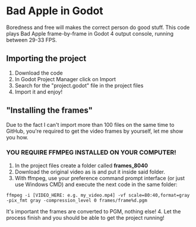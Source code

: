 # Bad Apple in Godot
Boredness and free will makes the correct person do good stuff. This code plays Bad Apple frame-by-frame in Godot 4 output console, running between 29-33 FPS.

## Importing the project
1. Download the code
2. In Godot Project Manager click on Import
3. Search for the "project.godot" file in the project files
4. Import it and enjoy!

## "Installing the frames"
Due to the fact I can't import more than 100 files on the same time to GitHub, you're required to get the video frames by yourself, let me show you how.
### YOU REQUIRE FFMPEG INSTALLED ON YOUR COMPUTER!

1. In the project files create a folder called **frames_8040**
2. Download the original video as is and put it inside said folder.
3. With ffmpeg, use your preference command prompt interface (or just use Windows CMD) and execute the next code in the same folder:
```
ffmpeg -i [VIDEO_HERE: e.g. my_video.mp4] -vf scale=80:40,format=gray -pix_fmt gray -compression_level 0 frames/frame%d.pgm
```
It's important the frames are converted to PGM, nothing else!
4. Let the process finish and you should be able to get the project running!
